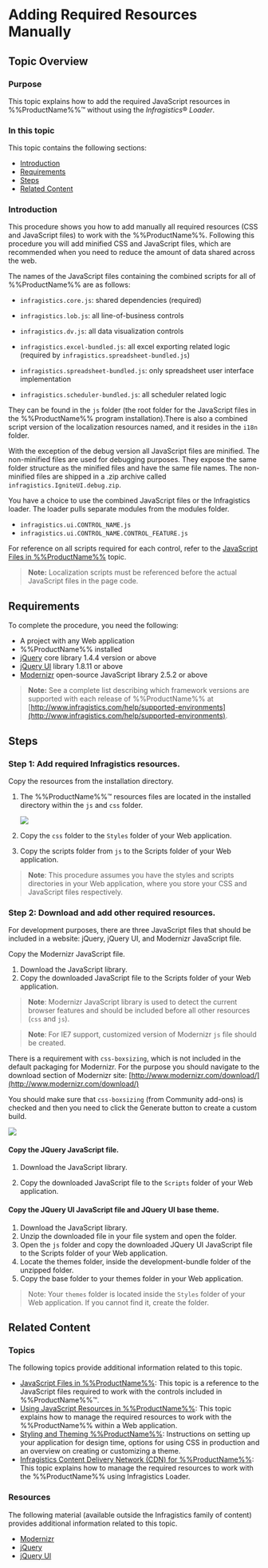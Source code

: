 ﻿<!--
|metadata|
{
    "fileName": "adding-the-required-resources-for-netadvantage-for-jquery",
    "controlName": [],
    "tags": []
}
|metadata|
-->

# Adding Required Resources Manually

## Topic Overview

### Purpose
This topic explains how to add the required JavaScript resources in %%ProductName%%™ without using the *Infragistics*®  *Loader*.

### In this topic

This topic contains the following sections:

- [Introduction](#introduction)
- [Requirements](#requirements)
- [Steps](#steps)
- [Related Content](#related-content)

### <a id="introduction"></a> Introduction
This procedure shows you how to add manually all required resources (CSS and JavaScript files) to work with the %%ProductName%%. Following this procedure you will add minified CSS and JavaScript files, which are recommended when you need to reduce the amount of data shared across the web.

The names of the JavaScript files containing the combined scripts for all of %%ProductName%% are as follows:

-   `infragistics.core.js`: shared dependencies (required)

-   `infragistics.lob.js`: all line-of-business controls

-   `infragistics.dv.js`: all data visualization controls

-   `infragistics.excel-bundled.js`: all excel exporting related logic (required by `infragistics.spreadsheet-bundled.js`)

-   `infragistics.spreadsheet-bundled.js`: only spreadsheet user interface implementation

-   `infragistics.scheduler-bundled.js`: all scheduler related logic

They can be found in the `js` folder (the root folder for the JavaScript files in the %%ProductName%% program installation).There is also a combined script version of the localization resources named, and it resides in the `i18n` folder.

With the exception of the debug version all JavaScript files are minified. The non-minified files are used for debugging purposes. They expose the same folder structure as the minified files and have the same file names. The non-minified files are shipped in a .zip archive called `infragistics.IgniteUI.debug.zip`.

You have a choice to use the combined JavaScript files or the Infragistics loader. The loader pulls separate modules from the modules folder.

- `infragistics.ui.CONTROL_NAME.js`
- `infragistics.ui.CONTROL_NAME.CONTROL_FEATURE.js`

For reference on all scripts required for each control, refer to the [JavaScript Files in %%ProductName%%](Deployment-Guide-JavaScript-Files.html) topic.

> **Note:** Localization scripts must be referenced before the actual JavaScript files in the page code.

## <a id="requirements"></a> Requirements

To complete the procedure, you need the following:

-   A project with any Web application
-   %%ProductName%% installed
-   [jQuery](http://jquery.com/) core library 1.4.4 version or above
-   [jQuery UI](http://jqueryui.com/) library 1.8.11 or above
-   [Modernizr](http://modernizr.com/) open-source JavaScript library 2.5.2 or above

> **Note:** See a complete list describing which framework versions are supported with each release of %%ProductName%% at [http://www.infragistics.com/help/supported-environments](http://www.infragistics.com/help/supported-environments).

## <a id="steps"></a> Steps

### Step 1: Add required Infragistics resources.

Copy the resources from the installation directory.

1. The %%ProductName%%™ resources files are located in the installed directory within the `js` and `css` folder.

	![](images/Adding_the_Required_Resources_for_NetAdvantage_for_jQuery_2.png)

2. Copy the `css` folder to the `Styles` folder of your Web application.

3. Copy the scripts folder from `js` to the Scripts folder of your Web application.

> **Note**: This procedure assumes you have the styles and scripts directories in your Web application, where you store your CSS and JavaScript files respectively.

### Step ​2: Download and add other required resources.

For development purposes, there are three JavaScript files that should be included in a website: jQuery, jQuery UI, and Modernizr JavaScript file.

Copy the Modernizr JavaScript file.

1. Download the JavaScript library.
2. Copy the downloaded JavaScript file to the Scripts folder of your Web application.

> **Note**: Modernizr JavaScript library is used to detect the current browser features and should be included before all other resources (`css` and `js`).

> **Note**: For IE7 support, customized version of Modernizr `js` file should be created.

There is a requirement with `css-boxsizing`, which is not included in the default packaging for Modernizr. For the purpose you should navigate to the download section of Modernizr site: [http://www.modernizr.com/download/](http://www.modernizr.com/download/)

You should make sure that `css-boxsizing` (from Community add-ons) is checked and then you need to click the Generate button to create a custom build.

![](images/Adding_the_Required_Resources_for_NetAdvantage_for_jQuery_3.png)

#### Copy the JQuery JavaScript file.

1. Download the JavaScript library.

2. Copy the downloaded JavaScript file to the `Scripts` folder of your Web application.

#### Copy the JQuery UI JavaScript file and JQuery UI base theme.

1. Download the JavaScript library.
2. Unzip the downloaded file in your file system and open the folder.
3. Open the `js` folder and copy the downloaded JQuery UI JavaScript file to the Scripts folder of your Web application.
4. Locate the themes folder, inside the development-bundle folder of the unzipped folder.
5. Copy the base folder to your themes folder in your Web application.

> Note: Your `themes` folder is located inside the `Styles` folder of your Web application. If you cannot find it, create the folder.

## <a id="related-content"></a> Related Content

### Topics
The following topics provide additional information related to this topic.

- [JavaScript Files in %%ProductName%%](Deployment-Guide-JavaScript-Files.html): This topic is a reference to the JavaScript files required to work with the controls included in %%ProductName%%™.
- [Using JavaScript Resources in %%ProductName%%](Deployment-Guide-JavaScript-Resources.html): This topic explains how to manage the required resources to work with the %%ProductName%% within a Web application.
- [Styling and Theming %%ProductName%%](Deployment-Guide-Styling-and-Theming.html): Instructions on setting up your application for design time, options for using CSS in production and an overview on creating or customizing a theme.
- [Infragistics Content Delivery Network (CDN) for %%ProductName%%](Deployment-Guide-Infragistics-Content-Delivery-Network%28CDN%29.html): This topic explains how to manage the required resources to work with the %%ProductName%% using Infragistics Loader.

### Resources
The following material (available outside the Infragistics family of content) provides additional information related to this topic.

- [Modernizr](http://modernizr.com/)
- [jQuery](http://jquery.com/)
- [jQuery UI](http://jqueryui.com/)
